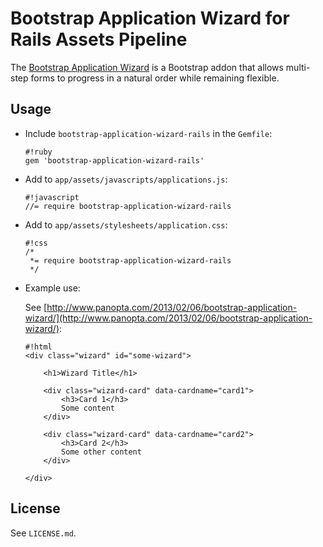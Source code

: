 # Bootstrap Application Wizard for Rails Assets Pipeline

The [Bootstrap Application Wizard](https://github.com/amoffat/bootstrap-application-wizard) is a Bootstrap addon that allows multi-step forms to progress in a natural order while remaining flexible.


## Usage

  * Include `bootstrap-application-wizard-rails` in the `Gemfile`:

        #!ruby
        gem 'bootstrap-application-wizard-rails'

  * Add to `app/assets/javascripts/applications.js`:

        #!javascript
        //= require bootstrap-application-wizard-rails

  * Add to `app/assets/stylesheets/application.css`:
  
        #!css
        /*
         *= require bootstrap-application-wizard-rails
         */

  * Example use:
  
    See [http://www.panopta.com/2013/02/06/bootstrap-application-wizard/](http://www.panopta.com/2013/02/06/bootstrap-application-wizard/):

        #!html
        <div class="wizard" id="some-wizard">
         
            <h1>Wizard Title</h1>
         
            <div class="wizard-card" data-cardname="card1">
                <h3>Card 1</h3>
                Some content
            </div>
         
            <div class="wizard-card" data-cardname="card2">
                <h3>Card 2</h3>
                Some other content
            </div>
         
        </div>

## License

See `LICENSE.md`.
